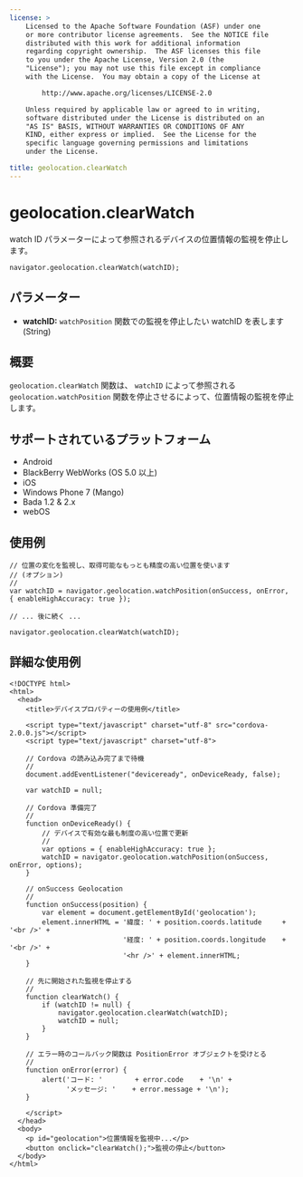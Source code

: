 ```yaml
---
license: >
    Licensed to the Apache Software Foundation (ASF) under one
    or more contributor license agreements.  See the NOTICE file
    distributed with this work for additional information
    regarding copyright ownership.  The ASF licenses this file
    to you under the Apache License, Version 2.0 (the
    "License"); you may not use this file except in compliance
    with the License.  You may obtain a copy of the License at

        http://www.apache.org/licenses/LICENSE-2.0

    Unless required by applicable law or agreed to in writing,
    software distributed under the License is distributed on an
    "AS IS" BASIS, WITHOUT WARRANTIES OR CONDITIONS OF ANY
    KIND, either express or implied.  See the License for the
    specific language governing permissions and limitations
    under the License.

title: geolocation.clearWatch
---
```


geolocation.clearWatch
======================

watch ID パラメーターによって参照されるデバイスの位置情報の監視を停止します。

    navigator.geolocation.clearWatch(watchID);

パラメーター
----------

- __watchID:__ `watchPosition` 関数での監視を停止したい watchID を表します (String)

概要
-----------

`geolocation.clearWatch` 関数は、 `watchID` によって参照される `geolocation.watchPosition` 関数を停止させるによって、位置情報の監視を停止します。

サポートされているプラットフォーム
-------------------

- Android
- BlackBerry WebWorks (OS 5.0 以上)
- iOS
- Windows Phone 7 (Mango)
- Bada 1.2 & 2.x
- webOS

使用例
-------------

    // 位置の変化を監視し、取得可能なもっとも精度の高い位置を使います
    // (オプション)
    //
    var watchID = navigator.geolocation.watchPosition(onSuccess, onError, { enableHighAccuracy: true });

    // ... 後に続く ...

    navigator.geolocation.clearWatch(watchID);


詳細な使用例
------------

    <!DOCTYPE html>
    <html>
      <head>
        <title>デバイスプロパティーの使用例</title>

        <script type="text/javascript" charset="utf-8" src="cordova-2.0.0.js"></script>
        <script type="text/javascript" charset="utf-8">

        // Cordova の読み込み完了まで待機
        //
        document.addEventListener("deviceready", onDeviceReady, false);

        var watchID = null;

        // Cordova 準備完了
        //
        function onDeviceReady() {
            // デバイスで有効な最も制度の高い位置で更新
            //
            var options = { enableHighAccuracy: true };
            watchID = navigator.geolocation.watchPosition(onSuccess, onError, options);
        }

        // onSuccess Geolocation
        //
        function onSuccess(position) {
            var element = document.getElementById('geolocation');
            element.innerHTML = '緯度: ' + position.coords.latitude     + '<br />' +
                                '経度: ' + position.coords.longitude    + '<br />' +
                                '<hr />' + element.innerHTML;
        }

        // 先に開始された監視を停止する
        //
        function clearWatch() {
            if (watchID != null) {
                navigator.geolocation.clearWatch(watchID);
                watchID = null;
            }
        }

        // エラー時のコールバック関数は PositionError オブジェクトを受けとる
        //
        function onError(error) {
            alert('コード: '        + error.code    + '\n' +
                  'メッセージ: '    + error.message + '\n');
        }

        </script>
      </head>
      <body>
        <p id="geolocation">位置情報を監視中...</p>
        <button onclick="clearWatch();">監視の停止</button>
      </body>
    </html>
